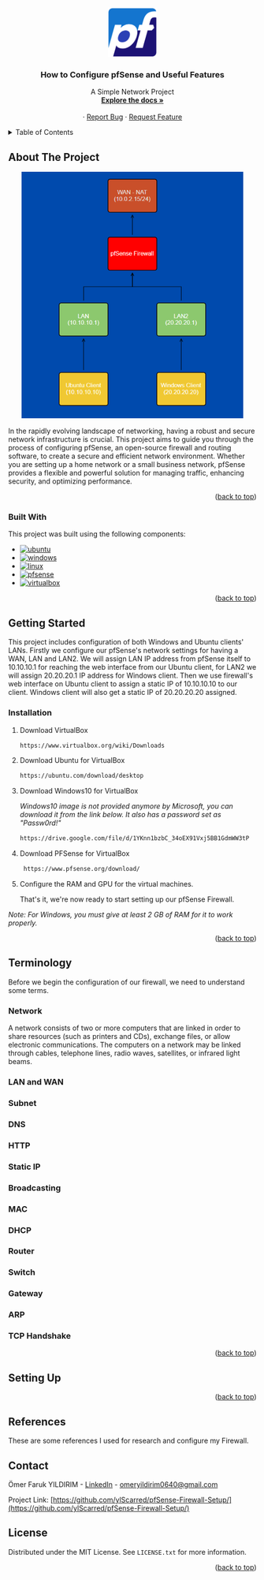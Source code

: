 <a name="readme-top"></a>

<br />
<div align="center">
  <a>
    <img src="pics/pfsense-logo-square.png" alt="Logo" width="100" height="100">
  </a>
  <h3 align="center">How to Configure pfSense and Useful Features</h3>

  <p align="center">
    A Simple Network Project 
    <br />
    <a href="https://github.com/ylScarred/pfSense-Firewall-Setup"><strong>Explore the docs »</strong></a>
    <br />
    <br />
    ·
    <a href="https://github.com/ylScarred/pfSense-Firewall-Setup/issues">Report Bug</a>
    ·
    <a href="https://github.com/ylScarred/pfSense-Firewall-Setup/issues">Request Feature</a>
  </p>
</div>


<details>
  <summary>Table of Contents</summary>
  <ol>
    <li>
      <a href="#about-the-project">About The Project</a>
      <ul>
        <li><a href="#built-with">Built With</a></li>
      </ul>
    </li>
    <li>
      <a href="#getting-started">Getting Started</a>
      <ul>
        <li><a href="#installation">Installation</a></li>
      </ul>
    </li>
    <li>
      <a href="#terminology">Terminology</a>
      <ul>
              <li><a href="#network">Network</a></li>
              <li><a href="#lan-and-wan">Lan and WAN</a></li>
              <li><a href="#dns">DNS</a></li>
              <li><a href="#http">HTTP</a></li>
              <li><a href="#static-ip">Static IP</a></li>
              <li><a href="#broadcasting">Broadcasting</a></li>
              <li><a href="#mac">MAC</a></li>
              <li><a href="#dhcp">DHCP</a></li>        
              <li><a href="#router">Router</a></li>
              <li><a href="#switch">Switch</a></li>
              <li><a href="#gateway">Gateway</a></li>  
              <li><a href="#arp">ARP</a></li>    
              <li><a href="#tcp-handshake">TCP Handshake</a></li>    
      </ul>
    </li>
    <li>
      <a href="#setting-up">Setting Up</a>
    </li>
    <li><a href="#references">License</a></li>
    <li><a href="#contact">Contact</a></li>
    <li><a href="#license">Acknowledgments</a></li>
  </ol>
</details>


## About The Project

<div align="center">
    <a>
      <img src="pics/chart.png" alt="Logo" width="450" height="500">
    </a>
</div>


In the rapidly evolving landscape of networking, having a robust and secure network infrastructure is crucial. This project aims to guide you through the process of configuring pfSense, an open-source firewall and routing software, to create a secure and efficient network environment. Whether you are setting up a home network or a small business network, pfSense provides a flexible and powerful solution for managing traffic, enhancing security, and optimizing performance.

<p align="right">(<a href="#readme-top">back to top</a>)</p>



### Built With

This project was built using the following components:

* [![ubuntu][ubuntu]][ubuntu-url]
* [![windows][windows]][windows-url]
* [![linux][linux]][linux-url]
* [![pfsense][pfsense]][pfsense-url]
* [![virtualbox][virtualbox]][virtualbox-url]

[ubuntu]: https://img.shields.io/badge/Ubuntu-E95420?style=for-the-badge&logo=ubuntu&logoColor=white
[ubuntu-url]: https://ubuntu.com/
[windows]: https://img.shields.io/badge/Windows-0078D6?style=for-the-badge&logo=windows&logoColor=white
[windows-url]: https://www.microsoft.com
[linux]: https://img.shields.io/badge/Linux-FCC624?style=for-the-badge&logo=linux&logoColor=black
[linux-url]: https://www.linux.org/
[pfsense]: https://img.shields.io/badge/PFSense-000000?style=for-the-badge&logo=pfsense&logoColor=white
[pfsense-url]: https://www.pfsense.org/
[virtualbox]: https://img.shields.io/badge/VirtualBox-00000?style=for-the-badge&logo=virtualbox&logoColor=white&color=blue
[virtualbox-url]: https://www.virtualbox.org/

<p align="right">(<a href="#readme-top">back to top</a>)</p>


## Getting Started

This project includes configuration of both Windows and Ubuntu clients' LANs. Firstly we configure our pfSense's network settings for having a WAN, LAN and LAN2. We will assign LAN IP address from pfSense itself to 10.10.10.1 for reaching the web interface from our Ubuntu client, for LAN2 we will assign 20.20.20.1 IP address for Windows client. Then we use firewall's web interface on Ubuntu client to assign a static IP of 10.10.10.10 to our client. Windows client will also get a static IP of 20.20.20.20 assigned.
 
### Installation

1. Download VirtualBox
   ```sh
   https://www.virtualbox.org/wiki/Downloads
   ```
2. Download Ubuntu for VirtualBox
   ```sh
   https://ubuntu.com/download/desktop
   ```
3. Download Windows10 for VirtualBox

   _Windows10 image is not provided anymore by Microsoft, you can download it from the link below. It also has a password set as "Passw0rd!"_
   ```sh
   https://drive.google.com/file/d/1YKnn1bzbC_34oEX91Vxj5BB1GdmWW3tP
   ```


4. Download PFSense for VirtualBox
   ```sh
    https://www.pfsense.org/download/
   ```
   
5. Configure the RAM and GPU for the virtual machines.
   
   That's it, we're now ready to start setting up our pfSense Firewall.

  _Note: For Windows, you must give at least 2 GB of RAM for it to work properly._

<p align="right">(<a href="#readme-top">back to top</a>)</p>


<!-- Terminology -->

## Terminology

Before we begin the configuration of our firewall, we need to understand some terms.

### Network

A network consists of two or more computers that are linked in order to share resources (such as printers and CDs), exchange files, or allow electronic communications. The computers on a network may be linked through cables, telephone lines, radio waves, satellites, or infrared light beams.

### LAN and WAN

### Subnet


### DNS



### HTTP


### Static IP



### Broadcasting

### MAC


### DHCP




### Router



### Switch



### Gateway

### ARP


### TCP Handshake







<p align="right">(<a href="#readme-top">back to top</a>)</p>

## Setting Up



<p align="right">(<a href="#readme-top">back to top</a>)</p>




## References

These are some references I used for research and configure my Firewall.





## Contact

Ömer Faruk YILDIRIM - [LinkedIn](https://www.linkedin.com/in/%C3%B6mer-faruk-y%C4%B1ld%C4%B1r%C4%B1m-004292241/) - omeryildirim0640@gmail.com

Project Link: [https://github.com/ylScarred/pfSense-Firewall-Setup/](https://github.com/ylScarred/pfSense-Firewall-Setup/)



## License

Distributed under the MIT License. See `LICENSE.txt` for more information.

<p align="right">(<a href="#readme-top">back to top</a>)</p>
